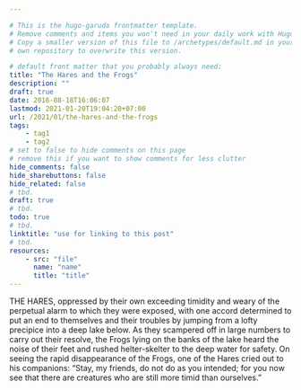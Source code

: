 ```yaml
---

# This is the hugo-garuda frontmatter template.
# Remove comments and items you won't need in your daily work with Hugo.
# Copy a smaller version of this file to /archetypes/default.md in your
# own repository to overwrite this version.

# default front matter that you probably always need:
title: "The Hares and the Frogs"
description: ""
draft: true
date: 2016-08-18T16:06:07
lastmod: 2021-01-20T19:04:20+07:00
url: /2021/01/the-hares-and-the-frogs
tags:
    - tag1
    - tag2
# set to false to hide comments on this page
# remove this if you want to show comments for less clutter
hide_comments: false
hide_sharebuttons: false
hide_related: false
# tbd.
draft: true
# tbd.
todo: true
# tbd.
linktitle: "use for linking to this post"
# tbd.
resources:
    - src: "file"
      name: "name"
      title: "title"
---
```

THE HARES, oppressed by their own exceeding timidity and weary of the perpetual alarm to which they were exposed, with one accord determined to put an end to themselves and their troubles by jumping from a lofty precipice into a deep lake below. As they scampered off in large numbers to carry out their resolve, the Frogs lying on the banks of the lake heard the noise of their feet and rushed helter-skelter to the deep water for safety. On seeing the rapid disappearance of the Frogs, one of the Hares cried out to his companions: “Stay, my friends, do not do as you intended; for you now see that there are creatures who are still more timid than ourselves.”



